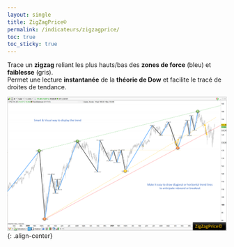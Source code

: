 ```yaml
---
layout: single
title: ZigZagPrice©
permalink: /indicateurs/zigzagprice/
toc: true
toc_sticky: true
---
```


Trace un **zigzag** reliant les plus hauts/bas des **zones de force** (bleu) et **faiblesse** (gris).  
Permet une lecture **instantanée** de la **théorie de Dow** et facilite le tracé de droites de tendance.

![ZigZagPrice](/assets/images/ZigZagPrice.PNG){: .align-center}


